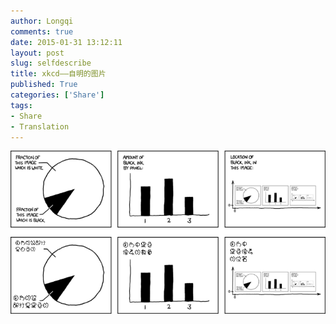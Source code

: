 ```yaml
---
author: Longqi
comments: true
date: 2015-01-31 13:12:11
layout: post
slug: selfdescribe
title: xkcd——自明的图片
published: True
categories: ['Share']
tags:
- Share
- Translation
---
```

![DataScientist](/public/images/688.png)